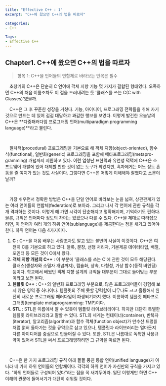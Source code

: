 ```yaml
---
title: "Effective C++ : 1"
excerpt: "C++에 왔으면 C++의 법을 따르자"

categories:
- C++

Tags:
- Effective C++
---
```


Chapter1. C++에 왔으면 C++의 법을 따르자
----

> 항목 1: C++을 언어들의 연합체로 바라보는 안목은 필수

　초창기의 C++은 단순히 C 언어에 객체 지향 기능 몇 가지가 결합된 형태였다. 오죽하면 C++의 처음 이름조차도 이 점을 드러내려는 듯 '클래스를 쓰는 C(C with Classes)'였을까.

　C++은 그 후 꾸준한 성장을 거쳤다. 기능, 아이디어, 프로그래밍 전략들을 취해 자기 것으로 만드는 데 있어 점점 대담하고 과감한 행보를 보였다. 이렇게 발전한 오늘날의 C++은 **다중패러다임 프로그래밍 언어(multiparadigm programming language)**라고 불린다.

​    

　절차적(procedural) 프로그래밍을 기본으로 해 객체 지향(object-oriented), 함수식(functional), 일반화(generic) 프로그래밍을 포함해 메타프로그래밍(metapro-gramming) 개념까지 지원하고 있다. 이런 엄청난 표현력과 유연성 덕택에 C++은 소프트웨어 개발에 있어 대체할 만한 것이 없는 도구가 되었지만, 혹자에게는 어느 정도 혼동을 줄 여지가 있는 것도 사실이다. 그렇다면 C++은 어떻게 이해해야 잘했다고 소문이 날까?

​    

　가장 쉬우면서 정확한 방법은 C++을 단일 언어로 바라보는 눈을 넓혀, 상관관계가 있는 여러 언어들의 연합체(federation)로 보아라. 그리고 나서 각 언어에 관한 규칙을 각개 격파하는 것이다. 이렇게 해 가면 시각이 단순해지고 명확해지며, 기억하기도 편하다. 물론, 규칙은 언어마다 정도의 차이는 있겠으나 다를 수 있다. C++을 제대로 따라잡으려면, 이 언어가 여러 개의 하위 언어(sublanguage)를 제공한다는 점을 새기고 있어야 한다. 하위 언어는 다음 4가지이다.

1. **C** : C++을 처음 배우는 사람조차도 알고 있는 불변의 사실이 이것이다. C++은 여전히 C를 기본으로 하고 있다. 블록, 문장, 선행 처리자, 기본제공 데이터타입, 배열, 포인터 등 모든 것이 C에서 왔다.
2. **객체 지향 개념의 C++** : 이 부분에 '클래스를 쓰는 C'에 관한 것이 모두 해당된다. 클래스(생성자와 소멸자 개념까지), 캡슐화, 상속, 다형성, 가상 함수(동적 바인딩) 등이다. 학교에서 배웠던 객체 지향 설계의 규칙들 대부분이 그대로 들어맞는 부분이라고 보면 된다.
3. **템플릿 C++** : C++의 일반화 프로그래밍 부분으로, 많은 프로그래머들이 경험해 보지 않은 영역 중 하나이다. 템플릿의 주체 못할 강력함이 너무나도 크고 훌륭해서 완전히 새로운 프로그래밍 패러다임이 파생되기까지 했다. 이름하여 템플릿 메타프로그래밍(template metaprogramming: TMP)이다.
4. **STL** : STL은 이름에서 알 수 있듯이 템플릿 라이브러리이다. 하지만 대단히 특별한 템플릿 라이브러리라고 말할 수 있다. STL의 세계는 컨테이너(container), 반복자(iterator), 알고리즘(algorithm)과 함수 객체(function object)가 만수산 드렁칡처럼 얽혀 돌아가는 것을 규약으로 삼고 있으나, 템플릿과 라이브러리는 얼마든지 다른 아이디어를 중심으로 만들어질 수 있다. 또한, STL은 나름대로 독특한 사용규약이 있어서 STL을 써서 프로그래밍하려면 그 규약을 따르면 된다. 

​    

　C++은 한 가지 프로그래밍 규칙 아래 똘똘 뭉친 통합 언어(unified language)가 아니라 네 가지 하위 언어들의 연합체이다. 각각의 하위 언어가 자신만의 규칙을 가지고 있다. "하위 언어들로 구성되어 있다"라는 점을 꼭 새겨두어라. 일단 이렇게만 하면 C++ 이해의 관문에 들어서기가 대단히 쉬워질 것이다.